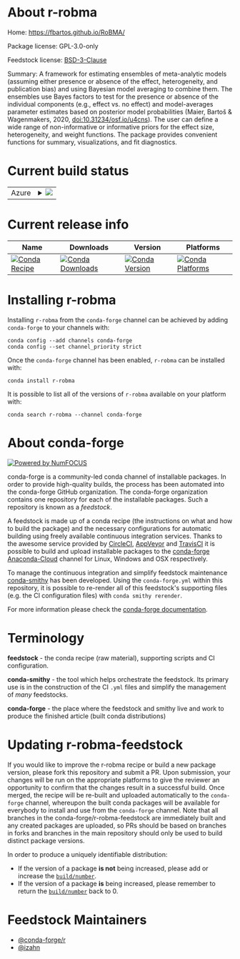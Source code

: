 About r-robma
=============

Home: https://fbartos.github.io/RoBMA/

Package license: GPL-3.0-only

Feedstock license: [BSD-3-Clause](https://github.com/conda-forge/r-robma-feedstock/blob/master/LICENSE.txt)

Summary: A framework for estimating ensembles of meta-analytic models (assuming either presence or absence of the effect, heterogeneity, and publication bias) and using Bayesian model averaging to combine them. The ensembles use Bayes factors to test for the presence or absence of the individual components (e.g., effect vs. no effect) and model-averages parameter estimates based on posterior model probabilities (Maier, Bartoš & Wagenmakers, 2020, <doi:10.31234/osf.io/u4cns>). The user can define a wide range of non-informative or informative priors for the effect size, heterogeneity, and weight functions. The package provides convenient functions for summary, visualizations, and fit diagnostics.

Current build status
====================


<table>
    
  <tr>
    <td>Azure</td>
    <td>
      <details>
        <summary>
          <a href="https://dev.azure.com/conda-forge/feedstock-builds/_build/latest?definitionId=13477&branchName=master">
            <img src="https://dev.azure.com/conda-forge/feedstock-builds/_apis/build/status/r-robma-feedstock?branchName=master">
          </a>
        </summary>
        <table>
          <thead><tr><th>Variant</th><th>Status</th></tr></thead>
          <tbody><tr>
              <td>linux_64_r_base4.0</td>
              <td>
                <a href="https://dev.azure.com/conda-forge/feedstock-builds/_build/latest?definitionId=13477&branchName=master">
                  <img src="https://dev.azure.com/conda-forge/feedstock-builds/_apis/build/status/r-robma-feedstock?branchName=master&jobName=linux&configuration=linux_64_r_base4.0" alt="variant">
                </a>
              </td>
            </tr><tr>
              <td>linux_64_r_base4.1</td>
              <td>
                <a href="https://dev.azure.com/conda-forge/feedstock-builds/_build/latest?definitionId=13477&branchName=master">
                  <img src="https://dev.azure.com/conda-forge/feedstock-builds/_apis/build/status/r-robma-feedstock?branchName=master&jobName=linux&configuration=linux_64_r_base4.1" alt="variant">
                </a>
              </td>
            </tr><tr>
              <td>osx_64_r_base4.0</td>
              <td>
                <a href="https://dev.azure.com/conda-forge/feedstock-builds/_build/latest?definitionId=13477&branchName=master">
                  <img src="https://dev.azure.com/conda-forge/feedstock-builds/_apis/build/status/r-robma-feedstock?branchName=master&jobName=osx&configuration=osx_64_r_base4.0" alt="variant">
                </a>
              </td>
            </tr><tr>
              <td>osx_64_r_base4.1</td>
              <td>
                <a href="https://dev.azure.com/conda-forge/feedstock-builds/_build/latest?definitionId=13477&branchName=master">
                  <img src="https://dev.azure.com/conda-forge/feedstock-builds/_apis/build/status/r-robma-feedstock?branchName=master&jobName=osx&configuration=osx_64_r_base4.1" alt="variant">
                </a>
              </td>
            </tr><tr>
              <td>win_64_r_base4.0</td>
              <td>
                <a href="https://dev.azure.com/conda-forge/feedstock-builds/_build/latest?definitionId=13477&branchName=master">
                  <img src="https://dev.azure.com/conda-forge/feedstock-builds/_apis/build/status/r-robma-feedstock?branchName=master&jobName=win&configuration=win_64_r_base4.0" alt="variant">
                </a>
              </td>
            </tr><tr>
              <td>win_64_r_base4.1</td>
              <td>
                <a href="https://dev.azure.com/conda-forge/feedstock-builds/_build/latest?definitionId=13477&branchName=master">
                  <img src="https://dev.azure.com/conda-forge/feedstock-builds/_apis/build/status/r-robma-feedstock?branchName=master&jobName=win&configuration=win_64_r_base4.1" alt="variant">
                </a>
              </td>
            </tr>
          </tbody>
        </table>
      </details>
    </td>
  </tr>
</table>

Current release info
====================

| Name | Downloads | Version | Platforms |
| --- | --- | --- | --- |
| [![Conda Recipe](https://img.shields.io/badge/recipe-r--robma-green.svg)](https://anaconda.org/conda-forge/r-robma) | [![Conda Downloads](https://img.shields.io/conda/dn/conda-forge/r-robma.svg)](https://anaconda.org/conda-forge/r-robma) | [![Conda Version](https://img.shields.io/conda/vn/conda-forge/r-robma.svg)](https://anaconda.org/conda-forge/r-robma) | [![Conda Platforms](https://img.shields.io/conda/pn/conda-forge/r-robma.svg)](https://anaconda.org/conda-forge/r-robma) |

Installing r-robma
==================

Installing `r-robma` from the `conda-forge` channel can be achieved by adding `conda-forge` to your channels with:

```
conda config --add channels conda-forge
conda config --set channel_priority strict
```

Once the `conda-forge` channel has been enabled, `r-robma` can be installed with:

```
conda install r-robma
```

It is possible to list all of the versions of `r-robma` available on your platform with:

```
conda search r-robma --channel conda-forge
```


About conda-forge
=================

[![Powered by NumFOCUS](https://img.shields.io/badge/powered%20by-NumFOCUS-orange.svg?style=flat&colorA=E1523D&colorB=007D8A)](http://numfocus.org)

conda-forge is a community-led conda channel of installable packages.
In order to provide high-quality builds, the process has been automated into the
conda-forge GitHub organization. The conda-forge organization contains one repository
for each of the installable packages. Such a repository is known as a *feedstock*.

A feedstock is made up of a conda recipe (the instructions on what and how to build
the package) and the necessary configurations for automatic building using freely
available continuous integration services. Thanks to the awesome service provided by
[CircleCI](https://circleci.com/), [AppVeyor](https://www.appveyor.com/)
and [TravisCI](https://travis-ci.com/) it is possible to build and upload installable
packages to the [conda-forge](https://anaconda.org/conda-forge)
[Anaconda-Cloud](https://anaconda.org/) channel for Linux, Windows and OSX respectively.

To manage the continuous integration and simplify feedstock maintenance
[conda-smithy](https://github.com/conda-forge/conda-smithy) has been developed.
Using the ``conda-forge.yml`` within this repository, it is possible to re-render all of
this feedstock's supporting files (e.g. the CI configuration files) with ``conda smithy rerender``.

For more information please check the [conda-forge documentation](https://conda-forge.org/docs/).

Terminology
===========

**feedstock** - the conda recipe (raw material), supporting scripts and CI configuration.

**conda-smithy** - the tool which helps orchestrate the feedstock.
                   Its primary use is in the construction of the CI ``.yml`` files
                   and simplify the management of *many* feedstocks.

**conda-forge** - the place where the feedstock and smithy live and work to
                  produce the finished article (built conda distributions)


Updating r-robma-feedstock
==========================

If you would like to improve the r-robma recipe or build a new
package version, please fork this repository and submit a PR. Upon submission,
your changes will be run on the appropriate platforms to give the reviewer an
opportunity to confirm that the changes result in a successful build. Once
merged, the recipe will be re-built and uploaded automatically to the
`conda-forge` channel, whereupon the built conda packages will be available for
everybody to install and use from the `conda-forge` channel.
Note that all branches in the conda-forge/r-robma-feedstock are
immediately built and any created packages are uploaded, so PRs should be based
on branches in forks and branches in the main repository should only be used to
build distinct package versions.

In order to produce a uniquely identifiable distribution:
 * If the version of a package **is not** being increased, please add or increase
   the [``build/number``](https://docs.conda.io/projects/conda-build/en/latest/resources/define-metadata.html#build-number-and-string).
 * If the version of a package **is** being increased, please remember to return
   the [``build/number``](https://docs.conda.io/projects/conda-build/en/latest/resources/define-metadata.html#build-number-and-string)
   back to 0.

Feedstock Maintainers
=====================

* [@conda-forge/r](https://github.com/conda-forge/r/)
* [@izahn](https://github.com/izahn/)

